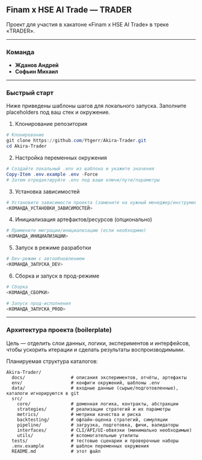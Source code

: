 ## Finam x HSE AI Trade — TRADER

Проект для участия в хакатоне «Finam x HSE AI Trade» в треке «TRADER».

---

### Команда
- **Жданов Андрей**
- **Софьин Михаил**

---

### Быстрый старт 

Ниже приведены шаблоны шагов для локального запуска. Заполните placeholders под ваш стек и окружение.

1) Клонирование репозитория

```powershell
# Клонирование
git clone https://github.com/Ytgerr/Akira-Trader.git
cd Akira-Trader
```

2) Настройка переменных окружения

```powershell
# Создайте локальный .env из шаблона и укажите значения
Copy-Item .env.example .env -Force
# Затем отредактируйте .env под ваши ключи/пути/параметры
```

3) Установка зависимостей

```powershell
# Установите зависимости проекта (замените на нужный менеджер/инструмент)
<КОМАНДА_УСТАНОВКИ_ЗАВИСИМОСТЕЙ>
```

4) Инициализация артефактов/ресурсов (опционально)

```powershell
# Примените миграции/инициализацию (если необходимо)
<КОМАНДА_ИНИЦИАЛИЗАЦИИ>
```

5) Запуск в режиме разработки

```powershell
# Dev-режим с автообновлением
<КОМАНДА_ЗАПУСКА_DEV>
```

6) Сборка и запуск в прод-режиме

```powershell
# Сборка
<КОМАНДА_СБОРКИ>

# Запуск прод-исполнения
<КОМАНДА_ЗАПУСКА_PROD>
```

---

### Архитектура проекта (boilerplate)

Цель — отделить слои данных, логики, экспериментов и интерфейсов, чтобы ускорить итерации и сделать результаты воспроизводимыми.

Планируемая структура каталогов:

```
Akira-Trader/
  docs/                 # описания экспериментов, отчёты, артефакты
  env/                  # конфиги окружений, шаблоны .env
  data/                 # входные данные (сырые/подготовленные), каталоги игнорируются в git
  src/
    core/               # доменная логика, контракты, абстракции
    strategies/         # реализации стратегий и их параметры
    metrics/            # метрики качества и риска
    backtesting/        # офлайн-оценка стратегий, симуляции
    pipeline/           # загрузка, подготовка, фичи, валидаторы
    interfaces/         # CLI/API/UI-обвязки (минимально необходимые)
    utils/              # вспомогательные утилиты
  tests/                # тестовые сценарии и проверочные наборы
  .env.example          # шаблон переменных окружения
  README.md             # этот файл
```
